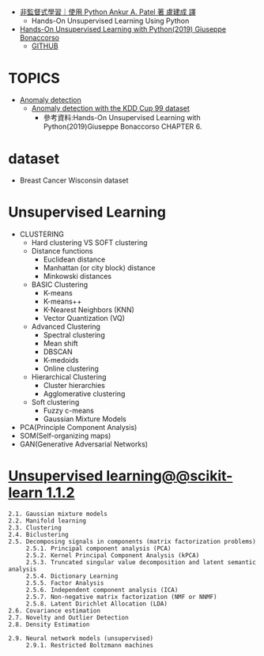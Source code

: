 ##
- [非監督式學習｜使用 Python Ankur A. Patel 著 盧建成 譯]()
  - Hands-On Unsupervised Learning Using Python 
- [Hands-On Unsupervised Learning with Python(2019) Giuseppe Bonaccorso](https://www.packtpub.com/product/hands-on-unsupervised-learning-with-python/9781789348279)
  - [GITHUB]()  
# TOPICS
- [Anomaly detection](https://subscription.packtpub.com/book/data/9781789348279/6/ch06lvl1sec51/probability-density-functions)
  - [Anomaly detection with the KDD Cup 99 dataset](https://subscription.packtpub.com/book/data/9781789348279/6/ch06lvl1sec51/probability-density-functions) 
    - 參考資料:Hands-On Unsupervised Learning with Python(2019)Giuseppe Bonaccorso CHAPTER 6.

# dataset
- Breast Cancer Wisconsin dataset


# Unsupervised Learning 
- CLUSTERING
  - Hard clustering VS SOFT clustering 
  - Distance functions
    - Euclidean distance
    - Manhattan (or city block) distance
    - Minkowski distances 
  - BASIC Clustering
    - K-means
    - K-means++
    - K-Nearest Neighbors (KNN)
    - Vector Quantization (VQ)
  - Advanced Clustering
    - Spectral clustering
    - Mean shift
    - DBSCAN
    - K-medoids
    - Online clustering
  - Hierarchical Clustering
    - Cluster hierarchies
    - Agglomerative clustering
  - Soft clustering
    - Fuzzy c-means
    - Gaussian Mixture Models
- PCA(Principle Component Analysis)
- SOM(Self-organizing maps)
- GAN(Generative Adversarial Networks)

# [Unsupervised learning@@scikit-learn 1.1.2](https://scikit-learn.org/stable/unsupervised_learning.html)
```
2.1. Gaussian mixture models
2.2. Manifold learning
2.3. Clustering
2.4. Biclustering
2.5. Decomposing signals in components (matrix factorization problems)
     2.5.1. Principal component analysis (PCA)
     2.5.2. Kernel Principal Component Analysis (kPCA)
     2.5.3. Truncated singular value decomposition and latent semantic analysis
     2.5.4. Dictionary Learning
     2.5.5. Factor Analysis
     2.5.6. Independent component analysis (ICA)
     2.5.7. Non-negative matrix factorization (NMF or NNMF)
     2.5.8. Latent Dirichlet Allocation (LDA)
2.6. Covariance estimation
2.7. Novelty and Outlier Detection
2.8. Density Estimation

2.9. Neural network models (unsupervised)
     2.9.1. Restricted Boltzmann machines
```
